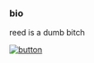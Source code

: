 ### bio
reed is a dumb bitch 

[![button](https://www.google.com/url?sa=i&source=images&cd=&cad=rja&uact=8&ved=2ahUKEwiL8Mi6vtzeAhUKGDQIHdARBroQjRx6BAgBEAU&url=https%3A%2F%2Fmbtskoudsalg.com%2Fexplore%2Fweb-button-png%2F&psig=AOvVaw1KQfn05A9IZ16EVnt_I8Rl&ust=1542580533940960)](https://www.google.com/)

